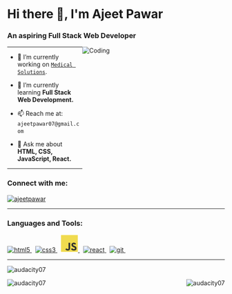<h1 align="left">Hi there 👋, I'm Ajeet Pawar</h1>
<h3 align="left">An aspiring Full Stack Web Developer</h3>
<img align="right" alt="Coding" height="320" width="330" src="https://img.freepik.com/free-vector/cute-man-working-laptop-cartoon-vector-icon-illustration-people-technology-icon-concept-isolated_138676-9123.jpg?w=740&t=st=1694844260~exp=1694844860~hmac=0ae4e7823f9b2e937192397f73945944e95cc18a97fa85be0d374402c40404f0">

<!-- <p align="left"> <a href="https://github.com/ryo-ma/github-profile-trophy"><img src="https://github-profile-trophy.vercel.app/?username=audacity07" alt="audacity07" /></a> </p> -->

<hr>

- 🔭 I’m currently working on <a href="https://medical-solutions.vercel.app/" target="blank">`Medical Solutions`</a>.

- 🌱 I’m currently learning **Full Stack Web Development.**

- 📫 Reach me at: `ajeetpawar07@gmail.com`

<!-- - 👨‍💻 All of my projects are available at <a href="" target="blank">`portfolio`</a>. -->

- 💬 Ask me about **HTML, CSS, JavaScript, React.**

<hr>

<h3 align="left">Connect with me:</h3>
<p align="left">
<a href="https://linkedin.com/in/ajeetpawar/" target="blank"><img align="center" src="https://www.vectorlogo.zone/logos/linkedin/linkedin-tile.svg" alt="ajeetpawar" height="40" width="40" /></a>
</p>

<hr>

<h3 align="left">Languages and Tools:</h3>
<p align="left"> 
<a href="https://www.w3.org/html/" target="_blank" rel="noreferrer"> 
<img src="https://www.vectorlogo.zone/logos/w3_html5/w3_html5-icon.svg" alt="html5" width="40" height="40"/> 
</a> &nbsp;
<a href="https://www.w3schools.com/css/" target="_blank" rel="noreferrer"> 
<img src="https://www.vectorlogo.zone/logos/w3_css/w3_css-icon.svg" alt="css3" width="40" height="40"/> 
</a> &nbsp;
<a href="https://developer.mozilla.org/en-US/docs/Web/JavaScript" target="_blank" rel="noreferrer"> 
<img src="https://raw.githubusercontent.com/devicons/devicon/master/icons/javascript/javascript-original.svg" alt="javascript" width="40" height="40"/> 
</a> &nbsp;
<a href="https:/react.dev/learn" target="_blank" rel="noreferrer"> 
<img src="https://www.vectorlogo.zone/logos/reactjs/reactjs-icon.svg" alt="react" width="40" height="40"/> 
</a> &nbsp;
<!-- <a href="https://nodejs.org" target="_blank" rel="noreferrer"> 
<img src="https://raw.githubusercontent.com/devicons/devicon/master/icons/nodejs/nodejs-original-wordmark.svg" alt="nodejs" width="40" height="40"/> 
</a> &nbsp; 
<a href="https://expressjs.com" target="_blank" rel="noreferrer"> 
<img src="https://img.shields.io/badge/Express.js-000000?style=for-the-badge&logo=express&logoColor=white" alt="express" width="120" height="40"/> 
</a> &nbsp;
<a href="https://www.mongodb.com/" target="_blank" rel="noreferrer"> 
<img src="https://raw.githubusercontent.com/devicons/devicon/master/icons/mongodb/mongodb-original-wordmark.svg" alt="mongodb" width="40" height="40"/> 
</a> &nbsp; -->
<a href="https://git-scm.com/" target="_blank" rel="noreferrer"> 
<img src="https://www.vectorlogo.zone/logos/git-scm/git-scm-icon.svg" alt="git" width="40" height="40"/> 
</a> &nbsp;
<!-- <a href="\https://learn.microsoft.com/en-us/windows-server/administration/windows-commands/powershell" target="_blank" rel="noreferrer">
<img src="https://img.shields.io/badge/powershell-5391FE?style=for-the-badge&logo=powershell&logoColor=white" alt="powershell" height="30" width="100"/> 
</a> &nbsp;
<a href="https://postman.com" target="_blank" rel="noreferrer"> <img src="https://www.vectorlogo.zone/logos/getpostman/getpostman-icon.svg" alt="postman" width="40" height="40"/> 
</a> -->
</p>

<hr>

<p align="left"> <img src="https://komarev.com/ghpvc/?username=audacity07&label=Profile%20views&color=0e75b6&style=flat" alt="audacity07" /> </p>

<p><img align="left" src="https://github-readme-stats-git-masterrstaa-rickstaa.vercel.app/api?username=audacity07" alt="audacity07" width="400"/></p>

<p>&nbsp;<img align="right" src="https://github-readme-stats.vercel.app/api/top-langs?username=audacity07&layout=compact" alt="audacity07" /></p>
